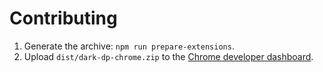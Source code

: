 # Contributing

1. Generate the archive: `npm run prepare-extensions`.
2. Upload `dist/dark-dp-chrome.zip` to the [Chrome developer dashboard](https://chrome.google.com/webstore/devconsole/).
